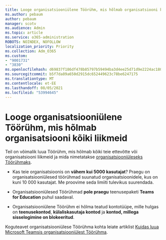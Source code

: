 ```yaml
---
title: Looge organisatsiooniülene Töörühm, mis hõlmab organisatsiooni kõiki liikmeid
ms.author: pebaum
author: pebaum
manager: scotv
ms.audience: Admin
ms.topic: article
ms.service: o365-administration
ROBOTS: NOINDEX, NOFOLLOW
localization_priority: Priority
ms.collection: Adm_O365
ms.custom:
- "9001731"
- "3830"
ms.openlocfilehash: d69837f186df478b85797b59494ba3d4ee25d71d9e2224ac1803fc835da33fd9
ms.sourcegitcommit: b5f7da89a650d2915dc652449623c78be6247175
ms.translationtype: MT
ms.contentlocale: et-EE
ms.lasthandoff: 08/05/2021
ms.locfileid: "53994645"
---
```

# <a name="create-an-org-wide-team-that-includes-everyone-in-your-organization"></a>Looge organisatsiooniülene Töörühm, mis hõlmab organisatsiooni kõiki liikmeid

Teil on võimalik luua Töörühm, mis hõlmab kõiki teie ettevõtte või organisatsiooni liikmeid ja mida nimetatakse [organisatsiooniüleseks Töörühmaks](https://docs.microsoft.com/microsoftteams/create-an-org-wide-team).

- Kas teie organisatsioonis on **vähem kui 5000 kasutajat**? Praegu on organisatsiooniülesed töörühmad suunatud organisatsioonidele, kus on kuni 10 000 kasutajat. Me proovime seda limiiti tulevikus suurendada. 

- Organisatsiooniülesed Töörühmad **pole praegu** teenusepaketi **Teams for Education** puhul saadaval.

- Organisatsiooniülene Töörühm ei hõlma teatud kontotüüpe, mille hulgas on **teenusekontod**, **külaliskasutaja kontod** ja **kontod, millega sisselogimine on blokeeritud**.

Koguteavet organisatsiooniülese Töörühma kohta leiate artiklist [Kuidas luua Microsoft Teamsis organisatsiooniülest Töörühma](https://docs.microsoft.com/microsoftteams/create-an-org-wide-team). 
